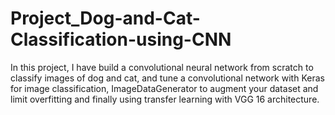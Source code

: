 # Project_Dog-and-Cat-Classification-using-CNN
In this project, I have build a convolutional neural network from scratch to classify images of dog and cat, and tune a convolutional network with Keras for image classification, ImageDataGenerator to augment your dataset and limit overfitting and finally using transfer learning with VGG 16 architecture.
